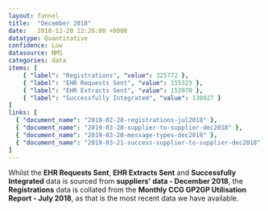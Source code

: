 ```yaml
---
layout: funnel
title:  "December 2018"
date:   2018-12-20 12:26:00 +0000
datatype: Quantitative
confidence: Low
datasource: NMS
categories: data
items: [
    { "label": "Registrations", "value": 325772 },
    { "label": "EHR Requests Sent", "value": 155323 },
    { "label": "EHR Extracts Sent", "value": 153970 },
    { "label": "Successfully Integrated", "value": 130927 }
]
links: [
  { "document_name": "2019-02-28-registrations-jul2018" },
  { "document_name": "2019-03-20-supplier-to-supplier-dec2018" },
  { "document_name": "2019-03-20-message-types-dec2018" },
  { "document_name": "2019-03-21-success-supplier-to-supplier-dec2018" }
] 
---
```

Whilst the **EHR Requests Sent**, **EHR Extracts Sent** and **Successfully Integrated** data is sourced from **suppliers' data - December 2018**, the **Registrations** data is collated from the **Monthly CCG GP2GP Utilisation Report - July 2018**, as that is the most recent data we have available.
